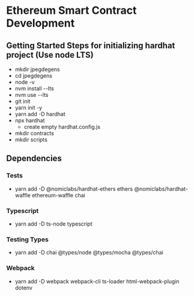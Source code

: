 # Ethereum Smart Contract Development

## Getting Started Steps for initializing hardhat project (Use node LTS)

- mkdir jpegdegens
- cd jpegdegens
- node -v
- nvm install --lts
- nvm use --lts
- git init
- yarn init -y
- yarn add -D hardhat
- npx hardhat
  - create empty hardhat.config.js
- mkdir contracts
- mkdir scripts

## Dependencies
### Tests
- yarn add -D @nomiclabs/hardhat-ethers ethers @nomiclabs/hardhat-waffle ethereum-waffle chai

### Typescript
- yarn add -D ts-node typescript

### Testing Types
- yarn add -D chai @types/node @types/mocha @types/chai

### Webpack
- yarn add -D webpack webpack-cli ts-loader html-webpack-plugin dotenv
